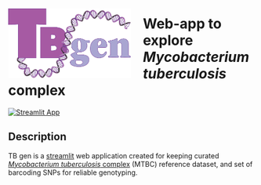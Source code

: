 <img align ="left" src=./assets/logo.svg width=250px style="padding-right: 25px; padding-top: 25px;">

# Web-app to explore _Mycobacterium tuberculosis_ complex

[![Streamlit App](https://static.streamlit.io/badges/streamlit_badge_black_white.svg)](https://tb-gen.streamlit.app)

## Description

TB gen is a [streamlit](https://streamlit.io/) web application created for keeping curated [_Mycobacterium tuberculosis_ complex](https://en.wikipedia.org/wiki/Mycobacterium_tuberculosis_complex) (MTBC) reference dataset, and set of barcoding SNPs for reliable genotyping.
